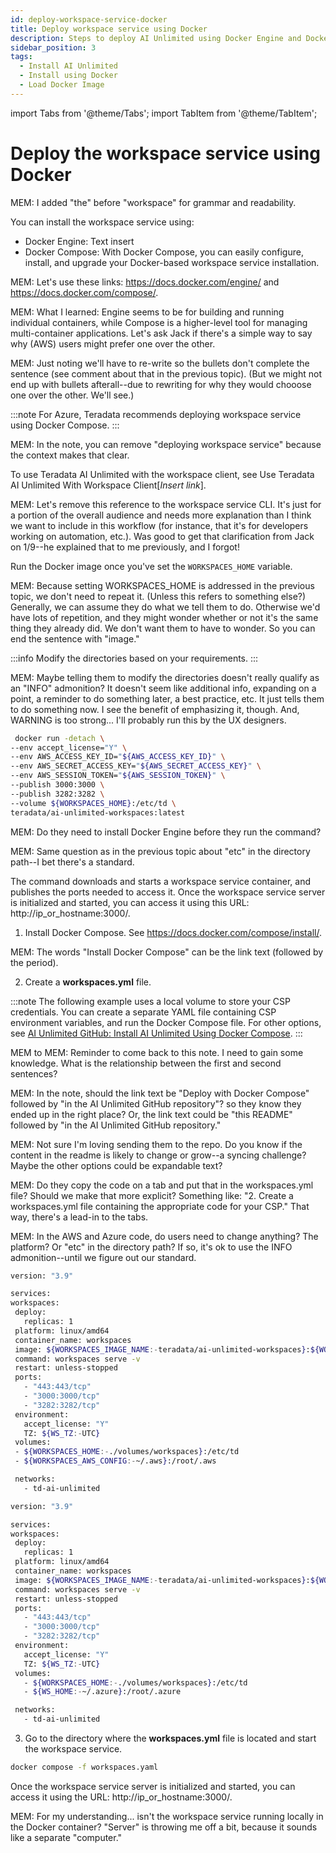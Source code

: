 ```yaml
---
id: deploy-workspace-service-docker
title: Deploy workspace service using Docker
description: Steps to deploy AI Unlimited using Docker Engine and Docker Compose.
sidebar_position: 3
tags:
  - Install AI Unlimited
  - Install using Docker
  - Load Docker Image
---
```

import Tabs from '@theme/Tabs';
import TabItem from '@theme/TabItem';

# Deploy the workspace service using Docker

MEM: I added "the" before "workspace" for grammar and readability.

You can install the workspace service using:

- Docker Engine: Text insert
- Docker Compose: With Docker Compose, you can easily configure, install, and upgrade your Docker-based workspace service installation. 

MEM: Let's use these links: https://docs.docker.com/engine/ and https://docs.docker.com/compose/. 

MEM: What I learned: Engine seems to be for building and running individual containers, while Compose is a higher-level tool for managing multi-container applications. Let's ask Jack if there's a simple way to say why (AWS) users might prefer one over the other.

MEM: Just noting we'll have to re-write so the bullets don't complete the sentence (see comment about that in the previous topic). (But we might not end up with bullets afterall--due to rewriting for why they would chooose one over the other. We'll see.)

:::note 
For Azure, Teradata recommends deploying workspace service using Docker Compose.
:::

MEM: In the note, you can remove "deploying workspace service" because the context makes that clear.

To use Teradata AI Unlimited with the workspace client, see Use Teradata AI Unlimited With Workspace Client[*Insert link*].

MEM: Let's remove this reference to the workspace service CLI. It's just for a portion of the overall audience and needs more explanation than I think we want to include in this workflow (for instance, that it's for developers working on automation, etc.). Was good to get that clarification from Jack on 1/9--he explained that to me previously, and I forgot!

Run the Docker image once you've set the `WORKSPACES_HOME` variable.

MEM: Because setting WORKSPACES_HOME is addressed in the previous topic, we don't need to repeat it. (Unless this refers to something else?) Generally, we can assume they do what we tell them to do. Otherwise we'd have lots of repetition, and they might wonder whether or not it's the same thing they already did. We don't want them to have to wonder. So you can end the sentence with "image."


<Tabs>
  <TabItem value="Engine" label="Docker Engine" default>

:::info
 Modify the directories based on your requirements.
 :::
 
 MEM: Maybe telling them to modify the directories doesn't really qualify as an "INFO" admonition? It doesn't seem like additional info, expanding on a point, a reminder to do something later, a best practice, etc. It just tells them to do something now. I see the benefit of emphasizing it, though. And, WARNING is too strong... I'll probably run this by the UX designers.

   ```bash title="Docker Engine Run"
    docker run -detach \
  --env accept_license="Y" \
  --env AWS_ACCESS_KEY_ID="${AWS_ACCESS_KEY_ID}" \
  --env AWS_SECRET_ACCESS_KEY="${AWS_SECRET_ACCESS_KEY}" \
  --env AWS_SESSION_TOKEN="${AWS_SESSION_TOKEN}" \
  --publish 3000:3000 \
  --publish 3282:3282 \
  --volume ${WORKSPACES_HOME}:/etc/td \
  teradata/ai-unlimited-workspaces:latest
   ```
  MEM: Do they need to install Docker Engine before they run the command?
  
  MEM: Same question as in the previous topic about "etc" in the directory path--I bet there's a standard.
  
  The command downloads and starts a workspace service container, and publishes the ports needed to access it. Once the workspace service server is initialized and started, you can access it using this URL: http://ip_or_hostname:3000/.
  

  </TabItem>
  <TabItem value="Compose" label="Docker Compose">
   
1. Install Docker Compose. See https://docs.docker.com/compose/install/.

MEM: The words "Install Docker Compose" can be the link text (followed by the period).

2.	Create a **workspaces.yml** file.

:::note 
The following example uses a local volume to store your CSP credentials. You can create a separate YAML file containing CSP environment variables, and run the Docker Compose file. For other options, see [AI Unlimited GitHub: Install AI Unlimited Using Docker Compose](https://github.com/Teradata/ai-unlimited/blob/develop/deployments/docker/README.md).
:::

MEM to MEM: Reminder to come back to this note. I need to gain some knowledge. What is the relationship between the first and second sentences?

MEM: In the note, should the link text be "Deploy with Docker Compose" followed by "in the AI Unlimited GitHub repository"? so they know they ended up in the right place? Or, the link text could be "this README" followed by "in the AI Unlimited GitHub repository." 

MEM: Not sure I'm loving sending them to the repo. Do you know if the content in the readme is likely to change or grow--a syncing challenge? Maybe the other options could be expandable text?

MEM: Do they copy the code on a tab and put that in the workspaces.yml file? Should we make that more explicit? Something like: "2. Create a workspaces.yml file containing the appropriate code for your CSP." That way, there's a lead-in to the tabs.

MEM: In the AWS and Azure code, do users need to change anything? The platform? Or "etc" in the directory path? If so, it's ok to use the INFO admonition--until we figure out our standard.


   <Tabs>
   <TabItem value="aws1" label="AWS">
   
   ```bash title="AWS Docker Compose"
version: "3.9"

services:
  workspaces:
    deploy:
      replicas: 1
    platform: linux/amd64
    container_name: workspaces
    image: ${WORKSPACES_IMAGE_NAME:-teradata/ai-unlimited-workspaces}:${WORKSPACES_IMAGE_TAG:-latest}
    command: workspaces serve -v
    restart: unless-stopped
    ports:
      - "443:443/tcp"
      - "3000:3000/tcp"
      - "3282:3282/tcp"
    environment:
      accept_license: "Y"
      TZ: ${WS_TZ:-UTC}
    volumes:
    - ${WORKSPACES_HOME:-./volumes/workspaces}:/etc/td
    - ${WORKSPACES_AWS_CONFIG:-~/.aws}:/root/.aws

    networks:
      - td-ai-unlimited
   
   ```
   </TabItem>
   <TabItem value="azure" label="Azure">

   ```bash title="Azure Docker Compose"
version: "3.9"

services:
  workspaces:
    deploy:
      replicas: 1
    platform: linux/amd64
    container_name: workspaces
    image: ${WORKSPACES_IMAGE_NAME:-teradata/ai-unlimited-workspaces}:${WORKSPACES_IMAGE_TAG:-latest}
    command: workspaces serve -v
    restart: unless-stopped
    ports:
      - "443:443/tcp"
      - "3000:3000/tcp"
      - "3282:3282/tcp"
    environment:
      accept_license: "Y"
      TZ: ${WS_TZ:-UTC}
    volumes:
      - ${WORKSPACES_HOME:-./volumes/workspaces}:/etc/td
      - ${WS_HOME:-~/.azure}:/root/.azure

    networks:
      - td-ai-unlimited
   
   ```
   </TabItem>
   </Tabs>
   
   3.	Go to the directory where the **workspaces.yml** file is located and start the workspace service.

```bash title="Docker Compose Run"
docker compose -f workspaces.yaml
```
Once the workspace service server is initialized and started, you can access it using the URL: http://ip_or_hostname:3000/.

MEM: For my understanding... isn't the workspace service running locally in the Docker container? "Server" is throwing me off a bit, because it sounds like a separate "computer."
  </TabItem>
  </Tabs>




